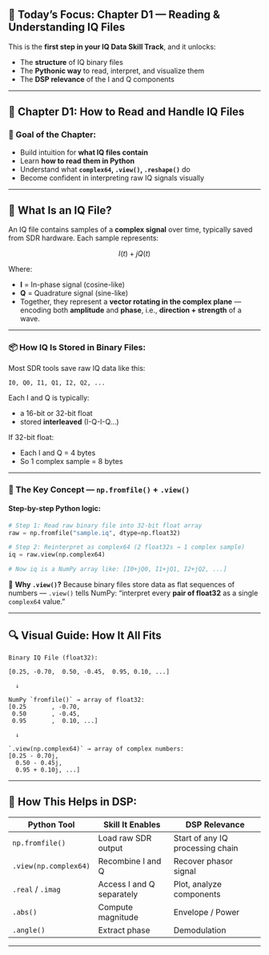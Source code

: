 ## 🧠 Today’s Focus: **Chapter D1 — Reading & Understanding IQ Files**

This is the **first step in your IQ Data Skill Track**, and it unlocks:

* The **structure** of IQ binary files
* The **Pythonic way** to read, interpret, and visualize them
* The **DSP relevance** of the I and Q components

---

## 📘 **Chapter D1: How to Read and Handle IQ Files**

### 🧭 Goal of the Chapter:

* Build intuition for **what IQ files contain**
* Learn **how to read them in Python**
* Understand what **`complex64`, `.view()`, `.reshape()`** do
* Become confident in interpreting raw IQ signals visually

---

## 🔧 What Is an IQ File?

An IQ file contains samples of a **complex signal** over time, typically saved from SDR hardware. Each sample represents:

$$
I(t) + jQ(t)
$$

Where:

* **I** = In-phase signal (cosine-like)
* **Q** = Quadrature signal (sine-like)
* Together, they represent a **vector rotating in the complex plane** — encoding both **amplitude** and **phase**, i.e., **direction + strength** of a wave.

---

### 📦 How IQ Is Stored in Binary Files:

Most SDR tools save raw IQ data like this:

```
I0, Q0, I1, Q1, I2, Q2, ...
```

Each I and Q is typically:

* a 16-bit or 32-bit float
* stored **interleaved** (I-Q-I-Q...)

If 32-bit float:

* Each I and Q = 4 bytes
* So 1 complex sample = 8 bytes

---

### 🧠 The Key Concept — `np.fromfile()` + `.view()`

#### Step-by-step Python logic:

```python
# Step 1: Read raw binary file into 32-bit float array
raw = np.fromfile("sample.iq", dtype=np.float32)

# Step 2: Reinterpret as complex64 (2 float32s → 1 complex sample)
iq = raw.view(np.complex64)

# Now iq is a NumPy array like: [I0+jQ0, I1+jQ1, I2+jQ2, ...]
```

🧩 **Why `.view()`?**
Because binary files store data as flat sequences of numbers — `.view()` tells NumPy: “interpret every **pair of float32** as a single `complex64` value.”

---

## 🔍 Visual Guide: How It All Fits

```
Binary IQ File (float32):

[0.25, -0.70,  0.50, -0.45,  0.95, 0.10, ...]

  ↓

NumPy `fromfile()` → array of float32:
[0.25       , -0.70,
 0.50       , -0.45,
 0.95       ,  0.10, ...]

  ↓

`.view(np.complex64)` → array of complex numbers:
[0.25 - 0.70j,
  0.50 - 0.45j,
  0.95 + 0.10j, ...]
```

---

## 🎯 How This Helps in DSP:

| Python Tool           | Skill It Enables          | DSP Relevance                    |
| --------------------- | ------------------------- | -------------------------------- |
| `np.fromfile()`       | Load raw SDR output       | Start of any IQ processing chain |
| `.view(np.complex64)` | Recombine I and Q         | Recover phasor signal            |
| `.real` / `.imag`     | Access I and Q separately | Plot, analyze components         |
| `.abs()`              | Compute magnitude         | Envelope / Power                 |
| `.angle()`            | Extract phase             | Demodulation                     |

---





